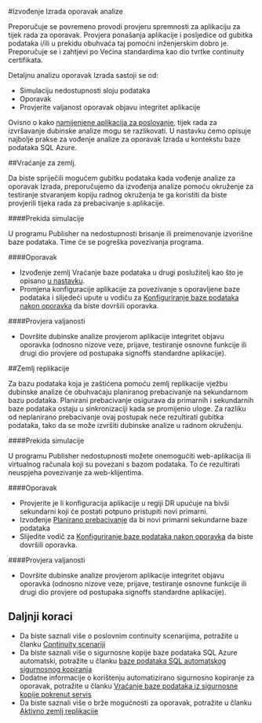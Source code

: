 <properties 
   pageTitle="SQL baza podataka Izrada oporavak Bušilice | Microsoft Azure" 
   description="Dodatne upute i najbolje prakse za korištenje baze podataka SQL Azure za izvođenje Izrada oporavak bušilice koji će pomoći zadržati svoje zaštita njihove privatnosti ovise ključnih poslovnih aplikacija prebacuju pogrešaka i kvarove." 
   services="sql-database" 
   documentationCenter="" 
   authors="anosov1960" 
   manager="jhubbard" 
   editor="monicar"/>

<tags
   ms.service="sql-database"
   ms.devlang="NA"
   ms.topic="article"
   ms.tgt_pltfrm="NA"
   ms.workload="data-management" 
   ms.date="07/31/2016"
   ms.author="sstein; sashan"/>

#<a name="performing-disaster-recovery-drill"></a>Izvođenje Izrada oporavak analize

Preporučuje se povremeno provodi provjeru spremnosti za aplikaciju za tijek rada za oporavak. Provjera ponašanja aplikacije i posljedice od gubitka podataka i/ili u prekidu obuhvaća taj pomoćni inženjerskim dobro je. Preporučuje se i zahtjevi po Većina standardima kao dio tvrtke continuity certifikata.

Detaljnu analizu oporavak Izrada sastoji se od:

- Simulaciju nedostupnosti sloju podataka
- Oporavak 
- Provjerite valjanost oporavak objavu integritet aplikacije

Ovisno o kako [namijenjene aplikacija za poslovanje](sql-database-business-continuity.md), tijek rada za izvršavanje dubinske analize mogu se razlikovati. U nastavku ćemo opisuje najbolje prakse za vođenje analize za oporavak Izrada u kontekstu baze podataka SQL Azure. 

##<a name="geo-restore"></a>Vraćanje za zemlj.

Da biste spriječili mogućem gubitku podataka kada vođenje analize za oporavak Izrada, preporučujemo da izvođenja analize pomoću okruženje za testiranje stvaranjem kopiju radnog okruženja te ga koristiti da biste provjerili tijeka rada za prebacivanje s aplikacije.
 
####<a name="outage-simulation"></a>Prekida simulacije

U programu Publisher na nedostupnosti brisanje ili preimenovanje izvorišne baze podataka. Time će se pogreška povezivanja programa. 

####<a name="recovery"></a>Oporavak

- Izvođenje zemlj Vraćanje baze podataka u drugi poslužitelj kao što je opisano [u nastavku](sql-database-disaster-recovery.md). 
- Promjena konfiguracije aplikacije za povezivanje s oporavljene baze podataka i slijedeći upute u vodiču za [Konfiguriranje baze podataka nakon oporavka](sql-database-disaster-recovery.md) da biste dovršili oporavka.

####<a name="validation"></a>Provjera valjanosti

- Dovršite dubinske analize provjerom aplikacije integritet objavu oporavka (odnosno nizove veze, prijave, testiranje osnovne funkcije ili drugi dio provjere od postupaka signoffs standardne aplikacije).

##<a name="geo-replication"></a>Zemlj replikacije

Za bazu podataka koja je zaštićena pomoću zemlj replikacije vježbu dubinske analize će obuhvaćaju planiranog prebacivanje na sekundarnom bazu podataka. Planirani prebacivanje osigurava da primarnih i sekundarnih baze podataka ostaju u sinkronizaciji kada se promijenio uloge. Za razliku od neplanirano prebacivanje ovaj postupak neće rezultirati gubitka podataka, tako da se može izvršiti dubinske analize u radnom okruženju. 

####<a name="outage-simulation"></a>Prekida simulacije

U programu Publisher nedostupnosti možete onemogućiti web-aplikacija ili virtualnog računala koji su povezani s bazom podataka. To će rezultirati neuspjeha povezivanje za web-klijentima.

####<a name="recovery"></a>Oporavak

- Provjerite je li konfiguracija aplikacije u regiji DR upućuje na bivši sekundarni koji će postati potpuno pristupiti novi primarni. 
- Izvođenje [Planirano prebacivanje](sql-database-geo-replication-powershell.md#initiate-a-planned-failover) da bi novi primarni sekundarne baze podataka
- Slijedite vodič za [Konfiguriranje baze podataka nakon oporavka](sql-database-disaster-recovery.md) da biste dovršili oporavka.

####<a name="validation"></a>Provjera valjanosti

- Dovršite dubinske analize provjerom aplikacije integritet objavu oporavka (odnosno nizove veze, prijave, testiranje osnovne funkcije ili drugi dio provjere od postupaka signoffs standardne aplikacije).


## <a name="next-steps"></a>Daljnji koraci

- Da biste saznali više o poslovnim continuity scenarijima, potražite u članku [Continuity scenariji](sql-database-business-continuity.md)
- Da biste saznali više o sigurnosne kopije baze podataka SQL Azure automatski, potražite u članku [baze podataka SQL automatskog sigurnosnog kopiranja](sql-database-automated-backups.md)
- Dodatne informacije o korištenju automatizirano sigurnosno kopiranje za oporavak, potražite u članku [Vraćanje baze podataka iz sigurnosne kopije pokrenut servis](sql-database-recovery-using-backups.md)
- Da biste saznali više o brže mogućnosti za oporavak, potražite u članku [Aktivno zemlj replikacije](sql-database-geo-replication-overview.md)  

